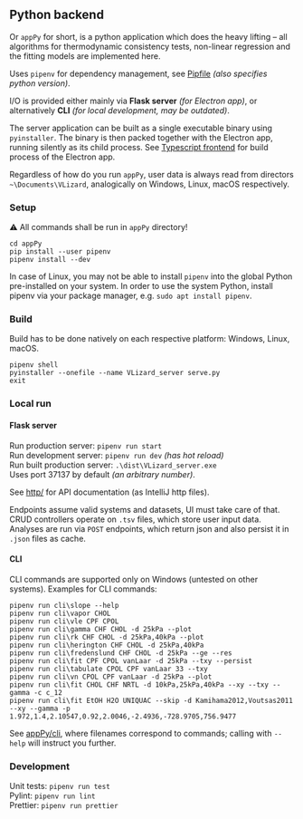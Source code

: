 ## Python backend

Or `appPy` for short, is a python application which does the heavy lifting –
all algorithms for thermodynamic consistency tests, non-linear regression and the fitting models are implemented here.

Uses `pipenv` for dependency management, see [Pipfile](../appPy/Pipfile) _(also specifies python version)_.

I/O is provided either mainly via **Flask server** _(for Electron app)_,
or alternatively **CLI** _(for local development, may be outdated)_.

The server application can be built as a single executable binary using `pyinstaller`.
The binary is then packed together with the Electron app, running silently as its child process.
See [Typescript frontend](appUI.md) for build process of the Electron app.

Regardless of how do you run `appPy`, user data is always read from directors `~\Documents\VLizard`, analogically on Windows, Linux, macOS respectively. 


### Setup
⚠ All commands shall be run in `appPy` directory!
```
cd appPy
pip install --user pipenv
pipenv install --dev
```
In case of Linux, you may not be able to install `pipenv` into the global Python pre-installed on your system.
In order to use the system Python, install pipenv via your package manager, e.g. `sudo apt install pipenv`.

### Build
Build has to be done natively on each respective platform: Windows, Linux, macOS.
```
pipenv shell
pyinstaller --onefile --name VLizard_server serve.py
exit
```

### Local run

#### Flask server
Run production server: `pipenv run start`  
Run development server: `pipenv run dev` _(has hot reload)_  
Run built production server: `.\dist\VLizard_server.exe`  
Uses port 37137 by default _(an arbitrary number)_.    

See [http/](../http) for API documentation (as IntelliJ http files).  

Endpoints assume valid systems and datasets, UI must take care of that.
CRUD controllers operate on `.tsv` files, which store user input data.
Analyses are run via `POST` endpoints, which return json and also persist it in `.json` files as cache.


#### CLI
CLI commands are supported only on Windows (untested on other systems).
Examples for CLI commands:
```
pipenv run cli\slope --help
pipenv run cli\vapor CHOL
pipenv run cli\vle CPF CPOL
pipenv run cli\gamma CHF CHOL -d 25kPa --plot
pipenv run cli\rk CHF CHOL -d 25kPa,40kPa --plot
pipenv run cli\herington CHF CHOL -d 25kPa,40kPa
pipenv run cli\fredenslund CHF CHOL -d 25kPa --ge --res
pipenv run cli\fit CPF CPOL vanLaar -d 25kPa --txy --persist
pipenv run cli\tabulate CPOL CPF vanLaar 33 --txy
pipenv run cli\vn CPOL CPF vanLaar -d 25kPa --plot
pipenv run cli\fit CHOL CHF NRTL -d 10kPa,25kPa,40kPa --xy --txy --gamma -c c_12
pipenv run cli\fit EtOH H2O UNIQUAC --skip -d Kamihama2012,Voutsas2011 --xy --gamma -p 1.972,1.4,2.10547,0.92,2.0046,-2.4936,-728.9705,756.9477
```
See [appPy/cli](../appPy/cli), where filenames correspond to commands;
calling with `--help` will instruct you further.

### Development
Unit tests: `pipenv run test`  
Pylint: `pipenv run lint`  
Prettier: `pipenv run prettier`
